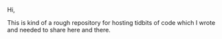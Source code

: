 Hi,

This is kind of a rough repository for hosting tidbits of code which I wrote and needed to share here and there. 

